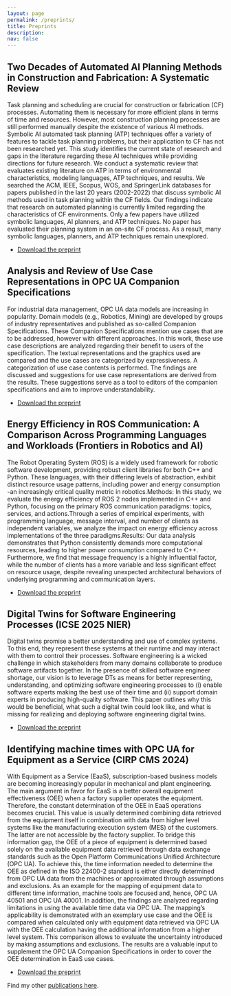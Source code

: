 ```yaml
---
layout: page
permalink: /preprints/
title: Preprints
description: 
nav: false
---
```


## Two Decades of Automated AI Planning Methods in Construction and Fabrication: A Systematic Review

Task planning and scheduling are crucial for construction or fabrication (CF) processes. Automating them is necessary for more efficient plans in terms of time and resources. However, most construction planning processes are still performed manually despite the existence of various AI methods. Symbolic AI automated task planning (ATP) techniques offer a variety of features to tackle task planning problems, but their application to CF has not been researched yet. This study identifies the current state of research and gaps in the literature regarding these AI techniques while providing directions for future research. We conduct a systematic review that evaluates existing literature on ATP in terms of environmental characteristics, modeling languages, ATP techniques, and results. We searched the ACM, IEEE, Scopus, WOS, and SpringerLink databases for papers published in the last 20 years (2002-2022) that discuss symbolic AI methods used in task planning within the CF fields. Our findings indicate that research on automated planning is currently limited regarding the characteristics of CF environments. Only a few papers have utilized symbolic languages, AI planners, and ATP techniques. No paper has evaluated their planning system in an on-site CF process. As a result, many symbolic languages, planners, and ATP techniques remain unexplored.
- [Download the preprint](https://raw.githubusercontent.com/awortmann/awortmann.github.io/master/downloads/preprints/Two_Decades_of_Automated_AI_Planning_Methods_in_Construction_and_Fabrication_-_A_Systematic_Review.pdf)

## Analysis and Review of Use Case Representations in OPC UA Companion Specifications

For industrial data management, OPC UA data models are increasing in popularity. Domain models (e.g., Robotics, Mining) are developed by
groups of industry representatives and published as so-called Companion Specifications. These Companion Specifications mention use cases that
are to be addressed, however with different approaches. In this work, these use case descriptions are analyzed regarding their benefit to users of
the specification. The textual representations and the graphics used are compared and the use cases are categorized by expressiveness. A
categorization of use case contents is performed. The findings are discussed and suggestions for use case representations are derived from the
results. These suggestions serve as a tool to editors of the companion specifications and aim to improve understandability.
- [Download the preprint](https://raw.githubusercontent.com/awortmann/awortmann.github.io/master/downloads/preprints/Analysis_and_Review_of_Use_Case_Representations_in_OPC_UA_Companion_Specifications.pdf)

## Energy Efficiency in ROS Communication: A Comparison Across Programming Languages and Workloads (Frontiers in Robotics and AI)

The Robot Operating System (ROS) is a widely used framework for robotic software development, providing robust client libraries for both C++ and Python. These languages, with their differing levels of abstraction, exhibit distinct resource usage patterns, including power and energy consumption -an increasingly critical quality metric in robotics.Methods: In this study, we evaluate the energy efficiency of ROS 2 nodes implemented in C++ and Python, focusing on the primary ROS communication paradigms: topics, services, and actions.Through a series of empirical experiments, with programming language, message interval, and number of clients as independent variables, we analyze the impact on energy efficiency across implementations of the three paradigms.Results: Our data analysis demonstrates that Python consistently demands more computational resources, leading to higher power consumption compared to C++. Furthermore, we find that message frequency is a highly influential factor, while the number of clients has a more variable and less significant effect on resource usage, despite revealing unexpected architectural behaviors of underlying programming and communication layers.
- [Download the preprint](https://raw.githubusercontent.com/awortmann/awortmann.github.io/master/downloads/preprints/Energy_Efficiency_in_ROS_Communication_-_A_Comparison_Across_Programming_Languages_and_Workloads.pdf)

## Digital Twins for Software Engineering Processes (ICSE 2025 NIER)

Digital twins promise a better understanding and use of complex systems. To this end, they represent these systems at their runtime and may interact with them to control their processes. Software engineering is a wicked challenge in which stakeholders from many domains collaborate to produce software artifacts together. In the presence of skilled software engineer shortage, our vision is to leverage DTs as means for better representing, understanding, and optimizing software engineering processes to (i) enable software experts making the best use of their time and (ii) support domain experts in producing high-quality software. This paper outlines why this would be beneficial, what such a digital twin could look like, and what is missing for realizing and deploying software engineering digital twins.
- [Download the preprint](https://github.com/awortmann/awortmann.github.io/raw/master/downloads/preprints/Digital_Twins_for_Software_Engineering_Processes.pdf)

## Identifying machine times with OPC UA for Equipment as a Service (CIRP CMS 2024)

With Equipment as a Service (EaaS), subscription-based business models are becoming increasingly popular in mechanical and plant engineering. The main argument in favor for EaaS is a better overall equipment effectiveness (OEE) when a factory supplier operates the equipment. Therefore, the constant determination of the OEE in EaaS operations becomes crucial. This value is usually determined combining data retrieved from the equipment itself in combination with data from higher level systems like the manufacturing execution system (MES) of the customers. The latter are not accessible by the factory supplier. To bridge this information gap, the OEE of a piece of equipment is determined based solely on the available equipment data retrieved through data exchange standards such as the Open Platform Communications Unified Architecture (OPC UA). To achieve this, the time information needed to determine the OEE as defined in the ISO 22400-2 standard is either directly determined from OPC UA data from the machines or approximated through assumptions and exclusions. As an example for the mapping of equipment data to different time information, machine tools are focused and, hence, OPC UA 40501 and OPC UA 40001. In addition, the findings are analyzed regarding limitations in using the available time data via OPC UA. The mapping’s applicability is demonstrated with an exemplary use case and the OEE is compared when calculated only with equipment data retrieved via OPC UA with the OEE calculation having the additional information from a higher level system. This comparison allows to evaluate the uncertainty introduced by making assumptions and exclusions. The results are a valuable input to supplement the OPC UA Companion Specifications in order to cover the OEE determination in EaaS use cases. 

- [Download the preprint](https://github.com/awortmann/awortmann.github.io/raw/master/downloads/preprints/Identifying_machine_times_with_OPC_UA_for_Equipment_as_a_Service.pdf)


Find my other [publications here](https://awortmann.github.io/publications/).